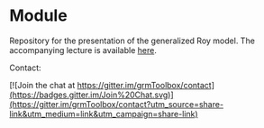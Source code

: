 # Module

Repository for the presentation of the generalized Roy model. The accompanying lecture is available [here](http://nbviewer.ipython.org/github/grmToolbox/model/blob/master/lecture/lecture.ipynb).

Contact:

[![Join the chat at https://gitter.im/grmToolbox/contact](https://badges.gitter.im/Join%20Chat.svg)](https://gitter.im/grmToolbox/contact?utm_source=share-link&utm_medium=link&utm_campaign=share-link)
